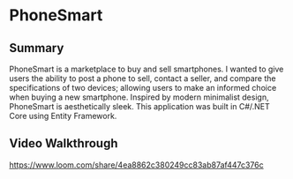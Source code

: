 # PhoneSmart

## Summary

PhoneSmart is a marketplace to buy and sell smartphones. I wanted to give users the ability to post a phone to sell, contact a seller, and compare the specifications of two devices; allowing users to make an informed choice when buying a new smartphone. Inspired by modern minimalist design, PhoneSmart is  aesthetically sleek. This application was built in C#/.NET Core using Entity Framework.

## Video Walkthrough
https://www.loom.com/share/4ea8862c380249cc83ab87af447c376c


